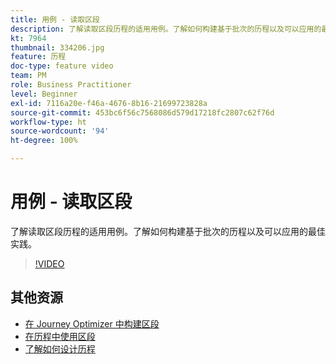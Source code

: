 ```yaml
---
title: 用例 - 读取区段
description: 了解读取区段历程的适用用例。了解如何构建基于批次的历程以及可以应用的最佳实践。
kt: 7964
thumbnail: 334206.jpg
feature: 历程
doc-type: feature video
team: PM
role: Business Practitioner
level: Beginner
exl-id: 7116a20e-f46a-4676-8b16-21699723828a
source-git-commit: 453bc6f56c7568086d579d17218fc2807c62f76d
workflow-type: ht
source-wordcount: '94'
ht-degree: 100%

---
```


# 用例 - 读取区段

了解读取区段历程的适用用例。了解如何构建基于批次的历程以及可以应用的最佳实践。

>[!VIDEO](https://video.tv.adobe.com/v/334206?quality=12)

## 其他资源

* [在 Journey Optimizer 中构建区段](https://experienceleague.adobe.com/docs/journey-optimizer/using/segment/creating-a-segment.html?lang=zh-Hans)
* [在历程中使用区段](https://experienceleague.adobe.com/docs/journey-optimizer/using/orchestrate-journeys/about-journey-building/read-segment.html?lang=zh-Hans)
* [了解如何设计历程](https://experienceleague.adobe.com/docs/journey-optimizer/using/orchestrate-journeys/create-journey/using-the-journey-designer.html?lang=zh-Hans)
